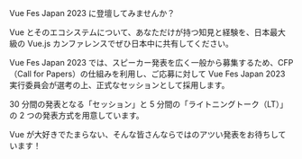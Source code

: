 Vue Fes Japan 2023 に登壇してみませんか？

Vue とそのエコシステムについて、あなただけが持つ知見と経験を、日本最大級の Vue.js カンファレンスでぜひ日本中に共有してください。

Vue Fes Japan 2023 では、スピーカー発表を広く一般から募集するため、CFP（Call for Papers）の仕組みを利用し、ご応募に対して Vue Fes Japan 2023 実行委員会が選考の上、正式なセッションとして採用します。

30 分間の発表となる「セッション」と 5 分間の「ライトニングトーク（LT）」の 2 つの発表方式を用意しています。

Vue が大好きでたまらない、そんな皆さんならではのアツい発表をお待ちしています！

